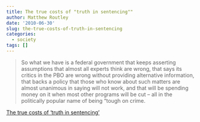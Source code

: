 ```yaml
---
title: The true costs of "truth in sentencing""
author: Matthew Routley
date: '2010-06-30'
slug: the-true-costs-of-truth-in-sentencing
categories:
  - society
tags: []
---
```


> So what we have is a federal government that keeps asserting assumptions that almost all experts think are wrong, that says its critics in the PBO are wrong without providing alternative information, that backs a policy that those who know about such matters are almost unanimous in saying will not work, and that will be spending money on it when most other programs will be cut – all in the politically popular name of being “tough on crime.

<a href="http://www.theglobeandmail.com/news/opinions/the-true-costs-of-truth-in-sentencing/article1621898/?cmpid=rss1">The true costs of ‘truth in sentencing’</a>